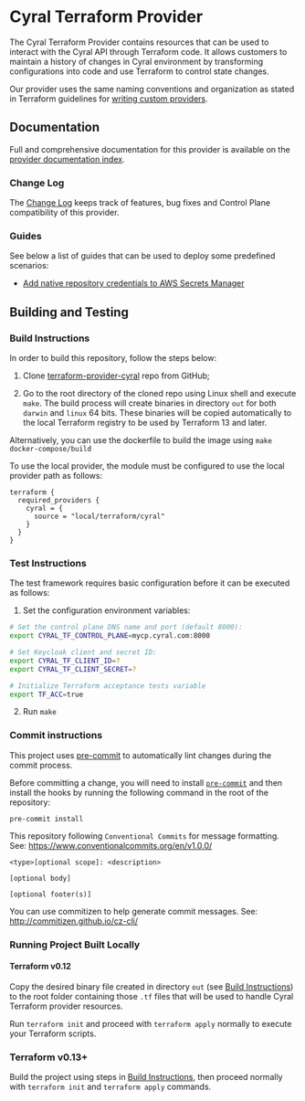 # Cyral Terraform Provider

The Cyral Terraform Provider contains resources that can be used to interact with the Cyral API through Terraform code. It allows customers to maintain a history of changes in Cyral environment by transforming configurations into code and use Terraform to control state changes.

Our provider uses the same naming conventions and organization as stated in Terraform guidelines for [writing custom providers](https://www.terraform.io/docs/extend/writing-custom-providers.html).

## Documentation

Full and comprehensive documentation for this provider is available on the [provider documentation index](https://registry.terraform.io/providers/cyralinc/cyral/latest/docs).

### Change Log

The [Change Log](CHANGELOG.md) keeps track of features, bug fixes and Control Plane compatibility of this provider.

### Guides

See below a list of guides that can be used to deploy some predefined scenarios:

- [Add native repository credentials to AWS Secrets Manager](./docs/guides/native_credentials_aws_sm.md)

## Building and Testing

### Build Instructions

In order to build this repository, follow the steps below:

1.  Clone [terraform-provider-cyral](https://github.com/cyralinc/terraform-provider-cyral) repo from GitHub;

2.  Go to the root directory of the cloned repo using Linux shell and execute `make`. The build process will create binaries in directory `out` for both `darwin` and `linux` 64 bits. These binaries will be copied automatically to the local Terraform registry to be used by Terraform 13 and later.

Alternatively, you can use the dockerfile to build the image using `make docker-compose/build`

To use the local provider, the module must be configured to use the local provider path as follows:

```hcl
terraform {
  required_providers {
    cyral = {
      source = "local/terraform/cyral"
    }
  }
}
```

### Test Instructions

The test framework requires basic configuration before it can be executed as follows:

1. Set the configuration environment variables:

```bash
# Set the control plane DNS name and port (default 8000):
export CYRAL_TF_CONTROL_PLANE=mycp.cyral.com:8000

# Set Keycloak client and secret ID:
export CYRAL_TF_CLIENT_ID=?
export CYRAL_TF_CLIENT_SECRET=?

# Initialize Terraform acceptance tests variable
export TF_ACC=true
```

2. Run `make`

### Commit instructions

This project uses [pre-commit](https://pre-commit.com/) to automatically lint changes during the commit process.

Before committing a change, you will need to install [`pre-commit`](https://pre-commit.com/#install) and then install
the hooks by running the following command in the root of the repository:

```shell
pre-commit install
```

This repository following `Conventional Commits` for message formatting.
See: https://www.conventionalcommits.org/en/v1.0.0/

```
<type>[optional scope]: <description>

[optional body]

[optional footer(s)]
```

You can use commitizen to help generate commit messages.
See: http://commitizen.github.io/cz-cli/

### Running Project Built Locally

#### Terraform v0.12

Copy the desired binary file created in directory `out` (see [Build Instructions](#build-instructions)) to the root folder containing those `.tf` files that will be used to handle Cyral Terraform provider resources.

Run `terraform init` and proceed with `terraform apply` normally to execute your Terraform scripts.

### Terraform v0.13+

Build the project using steps in [Build Instructions](#build-instructions), then proceed normally with `terraform init` and `terraform apply` commands.
